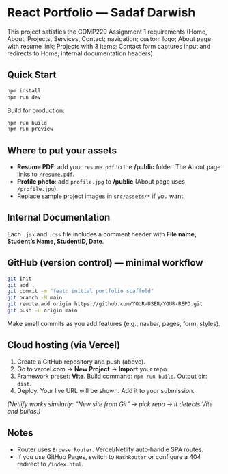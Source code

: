 # React Portfolio — Sadaf Darwish

This project satisfies the COMP229 Assignment 1 requirements (Home, About, Projects, Services, Contact; navigation; custom logo; About page with resume link; Projects with 3 items; Contact form captures input and redirects to Home; internal documentation headers).

## Quick Start

```bash
npm install
npm run dev
```

Build for production:

```bash
npm run build
npm run preview
```

## Where to put your assets

- **Resume PDF**: add your `resume.pdf` to the **/public** folder. The About page links to `/resume.pdf`.
- **Profile photo**: add `profile.jpg` to **/public** (About page uses `/profile.jpg`).
- Replace sample project images in `src/assets/*` if you want.

## Internal Documentation

Each `.jsx` and `.css` file includes a comment header with **File name, Student’s Name, StudentID, Date**.

## GitHub (version control) — minimal workflow

```bash
git init
git add .
git commit -m "feat: initial portfolio scaffold"
git branch -M main
git remote add origin https://github.com/YOUR-USER/YOUR-REPO.git
git push -u origin main
```

Make small commits as you add features (e.g., navbar, pages, form, styles).

## Cloud hosting (via Vercel)

1. Create a GitHub repository and push (above).
2. Go to vercel.com → **New Project** → **Import** your repo.
3. Framework preset: **Vite**. Build command: `npm run build`. Output dir: `dist`.
4. Deploy. Your live URL will be shown. Add it to your submission.

*(Netlify works similarly: “New site from Git” → pick repo → it detects Vite and builds.)*

## Notes

- Router uses `BrowserRouter`. Vercel/Netlify auto‑handle SPA routes.
- If you use GitHub Pages, switch to `HashRouter` or configure a 404 redirect to `/index.html`.
